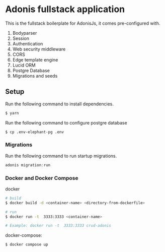 # Adonis fullstack application

This is the fullstack boilerplate for AdonisJs, it comes pre-configured with.

1. Bodyparser
2. Session
3. Authentication
4. Web security middleware
5. CORS
6. Edge template engine
7. Lucid ORM
8. Postgre Database
9. Migrations and seeds

## Setup

Run the following command to install dependencies.

```bash
$ yarn
```

Run the following command to configure postgre database

```bash
$ cp .env-elephant-pg .env
```

### Migrations

Run the following command to run startup migrations.

```js
adonis migration:run
```

### Docker and Docker Compose

docker

```bash
# build
$ docker build -d <container-name> <directory-from-dockerfile>

# run
$ docker run -t  3333:3333 <container-name>

# Example: docker run -t  3333:3333 crud-adonis
```

docker-compose:

```bash
$ docker compose up
```
